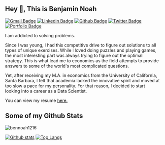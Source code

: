 ## Hey 👋, This is Benjamin Noah
[![Gmail Badge](https://img.shields.io/badge/-bnoah1216@gmail.com-c14438?style=flat&logo=Gmail&logoColor=white&link=mailto:bnoah1216@gmail.com)](mailto:bnoah1216@gmail.com) 
[![Linkedin Badge](https://img.shields.io/badge/-https://www.linkedin.com/in/bennoah/-0072b1?style=flat&logo=Linkedin&logoColor=white&link=https://www.linkedin.com/in/https://www.linkedin.com/in/bennoah//)](https://www.linkedin.com/in/https://www.linkedin.com/in/bennoah//) [![Github Badge](https://img.shields.io/badge/-bennoah1216-grey?style=flat&logo=github&logoColor=white&link=https://github.com/bennoah1216/)](https://www.github.com/bennoah1216/) [![Twitter Badge](https://img.shields.io/badge/-bnoah_12-00acee?style=flat&logo=twitter&logoColor=white&link=https://twitter.com/bnoah_12/)](https://www.twitter.com/bnoah_12/) [![Portfolio Badge](https://img.shields.io/badge/portfolio-web-blue?style=flat&link=bennoah1216.github.io/)](bennoah1216.github.io/) <p align='left'>I am addicted to solving problems. 

Since I was young, I had this competitive drive to figure out solutions to all types of unique exercises. While I loved doing puzzles and playing games, the most interesting part was always trying to figure out the optimal strategy. This is what lead me to economics as the field attempts to provide answers to some of the world's most complicated questions. 

Yet, after receiving my M.A. in economics from the University of California, Santa Barbara, I felt that academia lacked the innovative spirit and moved at too slow a pace for my personality. For that reason, I decided to start looking into a career as a Data Scientist. </p><p align='left'> You can view my resume <a href='https://docs.google.com/document/d/12GlpQL8huaAvj6RoKCd6bLm892RPCeJQNSmeeJwRcBk/edit?usp=sharing ' target=_blank><u>here</u>.</a></p>
## Some of my Github Stats
<p align=left> <img src=https://komarev.com/ghpvc/?username=bennoah1216 alt=bennoah1216 /> </p>

[![Github stats](https://github-readme-stats.vercel.app/api?username=bennoah1216&show_icons=true&include_all_commits=true)](https://github.com/bennoah1216/github-readme-stats)
[![Top Langs](https://github-readme-stats.vercel.app/api/top-langs/?username=bennoah1216&layout=compact)](https://github.com/bennoah1216/github-readme-stats)
